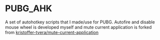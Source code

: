 # PUBG_AHK
A set of autohotkey scripts that I made/use for PUBG.
Autofire and disable mouse wheel is developed myself and mute current application is forked from [kristoffer-tvera/mute-current-application](https://github.com/kristoffer-tvera/mute-current-application)
